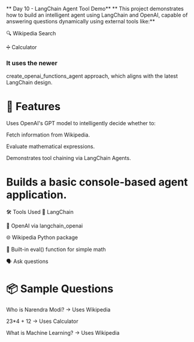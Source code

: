** Day 10 - LangChain Agent Tool Demo** 
** This project demonstrates how to build an intelligent agent using LangChain and OpenAI, capable of answering questions dynamically using external tools like:**

🔍 Wikipedia Search

➗ Calculator

### It uses the newer 
create_openai_functions_agent approach, which aligns with the latest LangChain design.

# 🧠 Features
Uses OpenAI's GPT model to intelligently decide whether to:

Fetch information from Wikipedia.

Evaluate mathematical expressions.

Demonstrates tool chaining via LangChain Agents.

# Builds a basic console-based agent application.

🛠️ Tools Used
🧠 LangChain

💬 OpenAI via langchain_openai

🌐 Wikipedia Python package

🧮 Built-in eval() function for simple math

🗣 Ask questions

# 📦 Sample Questions
Who is Narendra Modi? → Uses Wikipedia

23*4 + 12 → Uses Calculator

What is Machine Learning? → Uses Wikipedia

